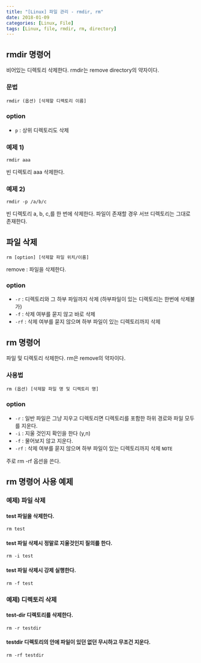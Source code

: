 ```yaml
---
title: "[Linux] 파일 관리 - rmdir, rm"
date: 2018-01-09
categories: [Linux, File]
tags: [Linux, file, rmdir, rm, directory]
---
```


## rmdir 명령어
비어있는 디렉토리 삭제한다.
rmdir는 remove directory의 약자이다.

### 문법
```
rmdir (옵션) [삭제할 디렉토리 이름]
```

### option
- `p` : 상위 디렉토리도 삭제
### 예제 1)
```
rmdir aaa
```
빈 디렉토리 aaa 삭제한다.

### 예제 2)
```
rmdir -p /a/b/c
```
빈 디렉토리 a, b, c,를 한 번에 삭제한다.
파일이 존재할 경우 서브 디렉토리는 그대로 존재한다.


## 파일 삭제
```
rm [option] [삭제할 파일 위치/이름]
```
remove : 파일을 삭제한다.

### option
- `-r` : 디렉토리와 그 하부 파일까지 삭제 (하부파일이 있는 디렉토리는 한번에 삭제불가)
- `-f` : 삭제 여부를 묻지 않고 바로 삭제
- `-rf` : 삭제 여부를 묻지 않으며 하부 파일이 있는 디렉토리까지 삭제

## rm 명령어
파일 및 디렉토리 삭제한다.
rm은 remove의 약자이다.

### 사용법
```
rm (옵션) [삭제할 파일 명 및 디렉토리 명]
```

### option
- `-r` : 일반 파일은 그냥 지우고 디렉토리면 디렉토리를 포함한 하위 경로와 파일 모두를 지운다.
- `-i` : 지울 것인지 확인을 한다 (y,n)
- `-f` : 물어보지 않고 지운다.
- `-rf` : 삭제 여부를 묻지 않으며 하부 파일이 있는 디렉토리까지 삭제
`NOTE`

주로 rm -rf 옵션을 쓴다.

## rm 명령어 사용 예제
### 예제) 파일 삭제
#### test 파일을 삭제한다.
```
rm test
```

#### test 파일 삭제시 정말로 지울것인지 질의를 한다.
```
rm -i test
```

#### test 파일 삭제시 강제 실행한다.
```
rm -f test
```

### 예제) 디렉토리 삭제
#### test-dir 디렉토리를 삭제한다.
```
rm -r testdir
```

#### testdir 디렉토리의 안에 파일이 있던 없던 무시하고 무조건 지운다.
```
rm -rf testdir
```
